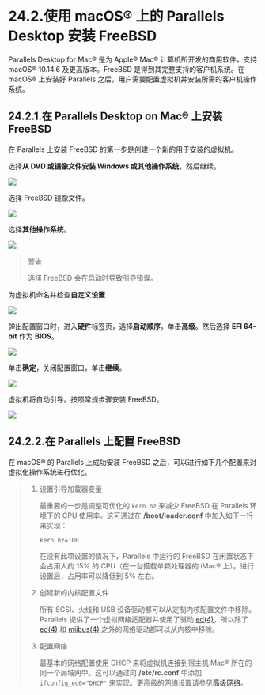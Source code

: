 # 24.2.使用 macOS® 上的 Parallels Desktop 安装 FreeBSD

Parallels Desktop for Mac® 是为 Apple® Mac® 计算机所开发的商用软件，支持 macOS® 10.14.6 及更高版本。FreeBSD 是得到其完整支持的客户机系统。在 macOS® 上安装好 Parallels 之后，用户需要配置虚拟机并安装所需的客户机操作系统。

## 24.2.1.在 Parallels Desktop on Mac® 上安装 FreeBSD

在 Parallels 上安装 FreeBSD 的第一步是创建一个新的用于安装的虚拟机。

选择**从 DVD 或镜像文件安装 Windows 或其他操作系统**，然后继续。

![](.././img/assets/parallels-freebsd1.png)

选择 FreeBSD 镜像文件。

![](.././img/assets/parallels-freebsd2.png)

选择**其他操作系统**。

![](.././img/assets/parallels-freebsd3.png)

> 警告
>
> 选择 FreeBSD 会在启动时导致引导错误。

为虚拟机命名并检查**自定义设置**

![](.././img/assets/parallels-freebsd4.png)

弹出配置窗口时，进入**硬件**标签页，选择**启动顺序**，单击**高级**。然后选择 **EFI 64-bit** 作为 **BIOS**。

![](.././img/assets/parallels-freebsd5.png)

单击**确定**，关闭配置窗口，单击**继续**。

![](.././img/assets/parallels-freebsd6.png)

虚拟机将自动引导。按照常规步骤安装 FreeBSD。

![](.././img/assets/parallels-freebsd7.png)

## 24.2.2.在 Parallels 上配置 FreeBSD

在 macOS® 的 Parallels 上成功安装 FreeBSD 之后，可以进行如下几个配置来对虚拟化操作系统进行优化。

> 1.  设置引导加载器变量
>
>     最重要的一步是调整可优化的 `kern.hz` 来减少 FreeBSD 在 Parallels 环境下的 CPU 使用率。这可通过在 **/boot/loader.conf** 中加入如下一行来实现：
>
>     ```shell-session
>     kern.hz=100
>     ```
>
>     在没有此项设置的情况下，Parallels 中运行的 FreeBSD 在闲置状态下会占用大约 15% 的 CPU（在一台搭载单颗处理器的 iMac® 上）。进行设置后，占用率可以降低到 5% 左右。
>
> 2.  创建新的内核配置文件
>
>     所有 SCSI、火线和 USB 设备驱动都可以从定制内核配置文件中移除。Parallels 提供了一个虚拟网络适配器并使用了驱动 [ed(4)](https://www.freebsd.org/cgi/man.cgi?query=ed&sektion=4&format=html)，所以除了 [ed(4)](https://www.freebsd.org/cgi/man.cgi?query=ed&sektion=4&format=html) 和 [miibus(4)](https://www.freebsd.org/cgi/man.cgi?query=miibus&sektion=4&format=html) 之外的网络驱动都可以从内核中移除。
>
> 3.  配置网络
>
>     最基本的网络配置使用 DHCP 来将虚拟机连接到宿主机 Mac® 所在的同一个局域网中。这可以通过向 **/etc/rc.conf** 中添加 `ifconfig_ed0="DHCP"` 来实现。更高级的网络设置请参见[高级网络](https://docs.freebsd.org/en/books/handbook/advanced-networking/index.html#advanced-networking)。
